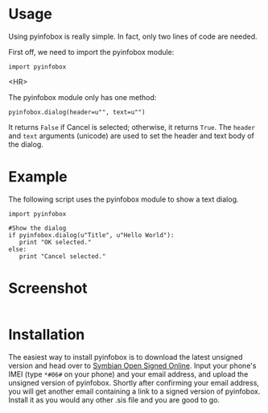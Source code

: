 # Usage #
Using pyinfobox is really simple. In fact, only two lines of code are needed.

First off, we need to import the pyinfobox module:
```
import pyinfobox
```


&lt;HR&gt;


The pyinfobox module only has one method:
```
pyinfobox.dialog(header=u"", text=u"")
```
It returns `False` if Cancel is selected; otherwise, it returns `True`. The `header` and `text` arguments (unicode) are used to set the header and text body of the dialog.

# Example #
The following script uses the pyinfobox module to show a text dialog.
```
import pyinfobox

#Show the dialog
if pyinfobox.dialog(u"Title", u"Hello World"):
   print "OK selected."
else:
   print "Cancel selected."

```
# Screenshot #
![![](http://pymgfetch.googlecode.com/svn/trunk/pyinfobox2/ss/pyinfobox_ss.jpg)](http://pymgfetch.googlecode.com/svn/trunk/pyinfobox2/ss/pyinfobox_ss.jpg)
# Installation #
The easiest way to install pyinfobox is to download the latest unsigned version and head over to [Symbian Open Signed Online](https://www.symbiansigned.com/app/page/public/openSignedOnline.do). Input your phone's IMEI (type `*#06#` on your phone) and your email address, and upload the unsigned version of pyinfobox. Shortly after confirming your email address, you will get another email containing a link to a signed version of pyinfobox. Install it as you would any other .sis file and you are good to go.